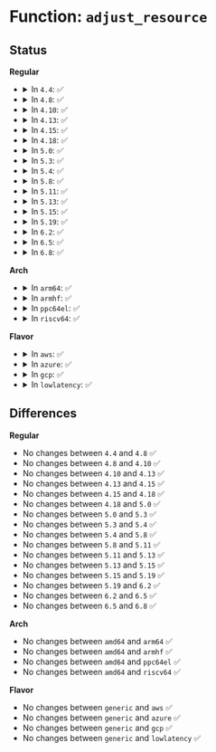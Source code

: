 # Function: <code>adjust_resource</code>

## Status
<b>Regular</b>
<ul>
<li>
<details>
<summary>In <code>4.4</code>: ✅</summary>

```c
int adjust_resource(struct resource *res, resource_size_t start, resource_size_t size);
```

**Collision:** Unique Global

**Inline:** No

**Transformation:** False

**Instances:**

```
In kernel/resource.c (ffffffff81086130)
Location: kernel/resource.c:923
Inline: False
Direct callers:
  - drivers/pci/probe.c:pci_bus_update_busn_res_end
  - drivers/nvdimm/namespace_devs.c:scan_allocate
  - drivers/nvdimm/namespace_devs.c:scan_allocate
  - drivers/nvdimm/namespace_devs.c:scan_allocate
  - drivers/nvdimm/namespace_devs.c:size_store
  - drivers/nvdimm/namespace_devs.c:size_store
```
**Symbols:**

```
ffffffff81086130-ffffffff8108616f: adjust_resource (STB_GLOBAL)
```
</details>
</li>
<li>
<details>
<summary>In <code>4.8</code>: ✅</summary>

```c
int adjust_resource(struct resource *res, resource_size_t start, resource_size_t size);
```

**Collision:** Unique Global

**Inline:** No

**Transformation:** False

**Instances:**

```
In kernel/resource.c (ffffffff810890e0)
Location: kernel/resource.c:987
Inline: False
Direct callers:
  - drivers/pci/probe.c:pci_bus_update_busn_res_end
  - drivers/nvdimm/namespace_devs.c:size_store
  - drivers/nvdimm/namespace_devs.c:size_store
  - drivers/nvdimm/namespace_devs.c:scan_allocate
  - drivers/nvdimm/namespace_devs.c:scan_allocate
  - drivers/nvdimm/namespace_devs.c:scan_allocate
```
**Symbols:**

```
ffffffff810890e0-ffffffff8108911f: adjust_resource (STB_GLOBAL)
```
</details>
</li>
<li>
<details>
<summary>In <code>4.10</code>: ✅</summary>

```c
int adjust_resource(struct resource *res, resource_size_t start, resource_size_t size);
```

**Collision:** Unique Global

**Inline:** No

**Transformation:** False

**Instances:**

```
In kernel/resource.c (ffffffff8108e030)
Location: kernel/resource.c:987
Inline: False
Direct callers:
  - drivers/pci/probe.c:pci_bus_update_busn_res_end
  - drivers/nvdimm/namespace_devs.c:size_store
  - drivers/nvdimm/namespace_devs.c:size_store
  - drivers/nvdimm/namespace_devs.c:scan_allocate
  - drivers/nvdimm/namespace_devs.c:scan_allocate
  - drivers/nvdimm/namespace_devs.c:scan_allocate
```
**Symbols:**

```
ffffffff8108e030-ffffffff8108e06f: adjust_resource (STB_GLOBAL)
```
</details>
</li>
<li>
<details>
<summary>In <code>4.13</code>: ✅</summary>

```c
int adjust_resource(struct resource *res, resource_size_t start, resource_size_t size);
```

**Collision:** Unique Global

**Inline:** No

**Transformation:** False

**Instances:**

```
In kernel/resource.c (ffffffff8108b0a0)
Location: kernel/resource.c:987
Inline: False
Direct callers:
  - drivers/pci/probe.c:pci_bus_update_busn_res_end
  - drivers/nvdimm/namespace_devs.c:size_store
  - drivers/nvdimm/namespace_devs.c:size_store
  - drivers/nvdimm/namespace_devs.c:scan_allocate
  - drivers/nvdimm/namespace_devs.c:scan_allocate
  - drivers/nvdimm/namespace_devs.c:scan_allocate
```
**Symbols:**

```
ffffffff8108b0a0-ffffffff8108b0df: adjust_resource (STB_GLOBAL)
```
</details>
</li>
<li>
<details>
<summary>In <code>4.15</code>: ✅</summary>

```c
int adjust_resource(struct resource *res, resource_size_t start, resource_size_t size);
```

**Collision:** Unique Global

**Inline:** No

**Transformation:** False

**Instances:**

```
In kernel/resource.c (ffffffff81091d80)
Location: kernel/resource.c:1005
Inline: False
Direct callers:
  - drivers/pci/probe.c:pci_bus_update_busn_res_end
  - drivers/nvdimm/namespace_devs.c:size_store
  - drivers/nvdimm/namespace_devs.c:size_store
  - drivers/nvdimm/namespace_devs.c:scan_allocate
  - drivers/nvdimm/namespace_devs.c:scan_allocate
  - drivers/nvdimm/namespace_devs.c:scan_allocate
```
**Symbols:**

```
ffffffff81091d80-ffffffff81091dbf: adjust_resource (STB_GLOBAL)
```
</details>
</li>
<li>
<details>
<summary>In <code>4.18</code>: ✅</summary>

```c
int adjust_resource(struct resource *res, resource_size_t start, resource_size_t size);
```

**Collision:** Unique Global

**Inline:** No

**Transformation:** False

**Instances:**

```
In kernel/resource.c (ffffffff81095910)
Location: kernel/resource.c:974
Inline: False
Direct callers:
  - drivers/pci/probe.c:pci_bus_update_busn_res_end
  - drivers/nvdimm/namespace_devs.c:size_store
  - drivers/nvdimm/namespace_devs.c:size_store
  - drivers/nvdimm/namespace_devs.c:scan_allocate
  - drivers/nvdimm/namespace_devs.c:scan_allocate
  - drivers/nvdimm/namespace_devs.c:scan_allocate
```
**Symbols:**

```
ffffffff81095910-ffffffff8109594f: adjust_resource (STB_GLOBAL)
```
</details>
</li>
<li>
<details>
<summary>In <code>5.0</code>: ✅</summary>

```c
int adjust_resource(struct resource *res, resource_size_t start, resource_size_t size);
```

**Collision:** Unique Global

**Inline:** No

**Transformation:** False

**Instances:**

```
In kernel/resource.c (ffffffff8109dc90)
Location: kernel/resource.c:968
Inline: False
Direct callers:
  - drivers/pci/probe.c:pci_bus_update_busn_res_end
  - drivers/nvdimm/namespace_devs.c:size_store
  - drivers/nvdimm/namespace_devs.c:size_store
  - drivers/nvdimm/namespace_devs.c:scan_allocate
  - drivers/nvdimm/namespace_devs.c:scan_allocate
  - drivers/nvdimm/namespace_devs.c:scan_allocate
```
**Symbols:**

```
ffffffff8109dc90-ffffffff8109dccf: adjust_resource (STB_GLOBAL)
```
</details>
</li>
<li>
<details>
<summary>In <code>5.3</code>: ✅</summary>

```c
int adjust_resource(struct resource *res, resource_size_t start, resource_size_t size);
```

**Collision:** Unique Global

**Inline:** No

**Transformation:** False

**Instances:**

```
In kernel/resource.c (ffffffff810a20e0)
Location: kernel/resource.c:982
Inline: False
Direct callers:
  - drivers/pci/probe.c:pci_bus_update_busn_res_end
  - drivers/nvdimm/namespace_devs.c:__size_store
  - drivers/nvdimm/namespace_devs.c:__size_store
  - drivers/nvdimm/namespace_devs.c:scan_allocate
  - drivers/nvdimm/namespace_devs.c:scan_allocate
  - drivers/nvdimm/namespace_devs.c:scan_allocate
```
**Symbols:**

```
ffffffff810a20e0-ffffffff810a2121: adjust_resource (STB_GLOBAL)
```
</details>
</li>
<li>
<details>
<summary>In <code>5.4</code>: ✅</summary>

```c
int adjust_resource(struct resource *res, resource_size_t start, resource_size_t size);
```

**Collision:** Unique Global

**Inline:** No

**Transformation:** False

**Instances:**

```
In kernel/resource.c (ffffffff810a86a0)
Location: kernel/resource.c:982
Inline: False
Direct callers:
  - drivers/pci/probe.c:pci_bus_update_busn_res_end
  - drivers/nvdimm/namespace_devs.c:__size_store
  - drivers/nvdimm/namespace_devs.c:__size_store
  - drivers/nvdimm/namespace_devs.c:scan_allocate
  - drivers/nvdimm/namespace_devs.c:scan_allocate
  - drivers/nvdimm/namespace_devs.c:scan_allocate
```
**Symbols:**

```
ffffffff810a86a0-ffffffff810a86e1: adjust_resource (STB_GLOBAL)
```
</details>
</li>
<li>
<details>
<summary>In <code>5.8</code>: ✅</summary>

```c
int adjust_resource(struct resource *res, resource_size_t start, resource_size_t size);
```

**Collision:** Unique Global

**Inline:** No

**Transformation:** False

**Instances:**

```
In kernel/resource.c (ffffffff810afea0)
Location: kernel/resource.c:982
Inline: False
Direct callers:
  - drivers/pci/probe.c:pci_bus_update_busn_res_end
  - drivers/nvdimm/namespace_devs.c:merge_dpa
  - drivers/nvdimm/namespace_devs.c:scan_allocate
  - drivers/nvdimm/namespace_devs.c:scan_allocate
  - drivers/nvdimm/namespace_devs.c:scan_allocate
  - drivers/nvdimm/namespace_devs.c:scan_free
```
**Symbols:**

```
ffffffff810afea0-ffffffff810afee1: adjust_resource (STB_GLOBAL)
```
</details>
</li>
<li>
<details>
<summary>In <code>5.11</code>: ✅</summary>

```c
int adjust_resource(struct resource *res, resource_size_t start, resource_size_t size);
```

**Collision:** Unique Global

**Inline:** No

**Transformation:** False

**Instances:**

```
In kernel/resource.c (ffffffff810ab5e0)
Location: kernel/resource.c:989
Inline: False
Direct callers:
  - drivers/pci/probe.c:pci_bus_update_busn_res_end
  - drivers/nvdimm/namespace_devs.c:merge_dpa
  - drivers/nvdimm/namespace_devs.c:scan_allocate
  - drivers/nvdimm/namespace_devs.c:scan_allocate
  - drivers/nvdimm/namespace_devs.c:scan_allocate
  - drivers/nvdimm/namespace_devs.c:scan_free
  - drivers/dax/bus.c:adjust_dev_dax_range
```
**Symbols:**

```
ffffffff810ab5e0-ffffffff810ab621: adjust_resource (STB_GLOBAL)
```
</details>
</li>
<li>
<details>
<summary>In <code>5.13</code>: ✅</summary>

```c
int adjust_resource(struct resource *res, resource_size_t start, resource_size_t size);
```

**Collision:** Unique Global

**Inline:** No

**Transformation:** False

**Instances:**

```
In kernel/resource.c (ffffffff810ac7f0)
Location: kernel/resource.c:981
Inline: False
Direct callers:
  - drivers/pci/probe.c:pci_bus_update_busn_res_end
  - drivers/nvdimm/namespace_devs.c:merge_dpa
  - drivers/nvdimm/namespace_devs.c:scan_allocate
  - drivers/nvdimm/namespace_devs.c:scan_allocate
  - drivers/nvdimm/namespace_devs.c:scan_allocate
  - drivers/nvdimm/namespace_devs.c:scan_free
  - drivers/dax/bus.c:adjust_dev_dax_range
```
**Symbols:**

```
ffffffff810ac7f0-ffffffff810ac831: adjust_resource (STB_GLOBAL)
```
</details>
</li>
<li>
<details>
<summary>In <code>5.15</code>: ✅</summary>

```c
int adjust_resource(struct resource *res, resource_size_t start, resource_size_t size);
```

**Collision:** Unique Global

**Inline:** No

**Transformation:** False

**Instances:**

```
In kernel/resource.c (ffffffff810be370)
Location: kernel/resource.c:981
Inline: False
Direct callers:
  - drivers/pci/probe.c:pci_bus_update_busn_res_end
  - drivers/nvdimm/namespace_devs.c:merge_dpa
  - drivers/nvdimm/namespace_devs.c:scan_allocate
  - drivers/nvdimm/namespace_devs.c:scan_allocate
  - drivers/nvdimm/namespace_devs.c:scan_allocate
  - drivers/nvdimm/namespace_devs.c:scan_free
  - drivers/dax/bus.c:adjust_dev_dax_range
```
**Symbols:**

```
ffffffff810be370-ffffffff810be3b1: adjust_resource (STB_GLOBAL)
```
</details>
</li>
<li>
<details>
<summary>In <code>5.19</code>: ✅</summary>

```c
int adjust_resource(struct resource *res, resource_size_t start, resource_size_t size);
```

**Collision:** Unique Global

**Inline:** No

**Transformation:** False

**Instances:**

```
In kernel/resource.c (ffffffff810d54c0)
Location: kernel/resource.c:968
Inline: False
Direct callers:
  - drivers/pci/probe.c:pci_bus_update_busn_res_end
  - drivers/nvdimm/namespace_devs.c:merge_dpa
  - drivers/nvdimm/namespace_devs.c:scan_allocate
  - drivers/nvdimm/namespace_devs.c:scan_allocate
  - drivers/nvdimm/namespace_devs.c:scan_allocate
  - drivers/nvdimm/namespace_devs.c:scan_free
  - drivers/dax/bus.c:adjust_dev_dax_range
```
**Symbols:**

```
ffffffff810d54c0-ffffffff810d5512: adjust_resource (STB_GLOBAL)
```
</details>
</li>
<li>
<details>
<summary>In <code>6.2</code>: ✅</summary>

```c
int adjust_resource(struct resource *res, resource_size_t start, resource_size_t size);
```

**Collision:** Unique Global

**Inline:** No

**Transformation:** False

**Instances:**

```
In kernel/resource.c (ffffffff810f4490)
Location: kernel/resource.c:976
Inline: False
Direct callers:
  - drivers/pci/probe.c:pci_bus_update_busn_res_end
  - drivers/nvdimm/namespace_devs.c:merge_dpa
  - drivers/nvdimm/namespace_devs.c:scan_allocate
  - drivers/nvdimm/namespace_devs.c:scan_allocate
  - drivers/nvdimm/namespace_devs.c:scan_allocate
  - drivers/nvdimm/namespace_devs.c:scan_free
  - drivers/dax/bus.c:adjust_dev_dax_range
```
**Symbols:**

```
ffffffff810f4490-ffffffff810f44e2: adjust_resource (STB_GLOBAL)
```
</details>
</li>
<li>
<details>
<summary>In <code>6.5</code>: ✅</summary>

```c
int adjust_resource(struct resource *res, resource_size_t start, resource_size_t size);
```

**Collision:** Unique Global

**Inline:** No

**Transformation:** False

**Instances:**

```
In kernel/resource.c (ffffffff811008c0)
Location: kernel/resource.c:976
Inline: False
Direct callers:
  - drivers/pci/probe.c:pci_bus_update_busn_res_end
  - drivers/nvdimm/namespace_devs.c:merge_dpa
  - drivers/nvdimm/namespace_devs.c:scan_allocate
  - drivers/nvdimm/namespace_devs.c:scan_allocate
  - drivers/nvdimm/namespace_devs.c:scan_allocate
  - drivers/nvdimm/namespace_devs.c:scan_free
  - drivers/dax/bus.c:adjust_dev_dax_range
```
**Symbols:**

```
ffffffff811008c0-ffffffff81100912: adjust_resource (STB_GLOBAL)
```
</details>
</li>
<li>
<details>
<summary>In <code>6.8</code>: ✅</summary>

```c
int adjust_resource(struct resource *res, resource_size_t start, resource_size_t size);
```

**Collision:** Unique Global

**Inline:** No

**Transformation:** False

**Instances:**

```
In kernel/resource.c (ffffffff8110a1f0)
Location: kernel/resource.c:1031
Inline: False
Direct callers:
  - drivers/pci/probe.c:pci_bus_update_busn_res_end
  - drivers/nvdimm/namespace_devs.c:merge_dpa
  - drivers/nvdimm/namespace_devs.c:scan_allocate
  - drivers/nvdimm/namespace_devs.c:scan_allocate
  - drivers/nvdimm/namespace_devs.c:scan_allocate
  - drivers/nvdimm/namespace_devs.c:scan_free
  - drivers/dax/bus.c:adjust_dev_dax_range
```
**Symbols:**

```
ffffffff8110a1f0-ffffffff8110a242: adjust_resource (STB_GLOBAL)
```
</details>
</li>
</ul>
<b>Arch</b>
<ul>
<li>
<details>
<summary>In <code>arm64</code>: ✅</summary>

```c
int adjust_resource(struct resource *res, resource_size_t start, resource_size_t size);
```

**Collision:** Unique Global

**Inline:** No

**Transformation:** False

**Instances:**

```
In kernel/resource.c (ffff800010100570)
Location: kernel/resource.c:982
Inline: False
Direct callers:
  - drivers/pci/probe.c:pci_bus_update_busn_res_end
  - drivers/nvdimm/namespace_devs.c:__size_store
  - drivers/nvdimm/namespace_devs.c:__size_store
  - drivers/nvdimm/namespace_devs.c:scan_allocate
  - drivers/nvdimm/namespace_devs.c:scan_allocate
  - drivers/nvdimm/namespace_devs.c:scan_allocate
  - drivers/nvdimm/namespace_devs.c:scan_allocate
```
**Symbols:**

```
ffff800010100570-ffff8000101006bc: adjust_resource (STB_GLOBAL)
```
</details>
</li>
<li>
<details>
<summary>In <code>armhf</code>: ✅</summary>

```c
int adjust_resource(struct resource *res, resource_size_t start, resource_size_t size);
```

**Collision:** Unique Global

**Inline:** No

**Transformation:** False

**Instances:**

```
In kernel/resource.c (c035c66c)
Location: kernel/resource.c:982
Inline: False
Direct callers:
  - drivers/pinctrl/mvebu/pinctrl-dove.c:dove_pinctrl_probe
  - drivers/pinctrl/mvebu/pinctrl-dove.c:dove_pinctrl_probe
  - drivers/pinctrl/mvebu/pinctrl-dove.c:dove_pinctrl_probe
  - drivers/pci/probe.c:pci_bus_update_busn_res_end
  - drivers/memory/omap-gpmc.c:gpmc_cs_request
```
**Symbols:**

```
c035c66c-c035c76c: adjust_resource (STB_GLOBAL)
```
</details>
</li>
<li>
<details>
<summary>In <code>ppc64el</code>: ✅</summary>

```c
int adjust_resource(struct resource *res, resource_size_t start, resource_size_t size);
```

**Collision:** Unique Global

**Inline:** No

**Transformation:** False

**Instances:**

```
In kernel/resource.c (c000000000147110)
Location: kernel/resource.c:982
Inline: False
Direct callers:
  - drivers/pci/probe.c:pci_bus_update_busn_res_end
  - drivers/nvdimm/namespace_devs.c:__size_store
  - drivers/nvdimm/namespace_devs.c:__size_store
  - drivers/nvdimm/namespace_devs.c:scan_allocate
  - drivers/nvdimm/namespace_devs.c:scan_allocate
  - drivers/nvdimm/namespace_devs.c:scan_allocate
```
**Symbols:**

```
c000000000147110-c000000000147180: adjust_resource (STB_GLOBAL)
```
</details>
</li>
<li>
<details>
<summary>In <code>riscv64</code>: ✅</summary>

```c
int adjust_resource(struct resource *res, resource_size_t start, resource_size_t size);
```

**Collision:** Unique Global

**Inline:** No

**Transformation:** False

**Instances:**

```
In kernel/resource.c (ffffffe0000c773c)
Location: kernel/resource.c:982
Inline: False
Direct callers:
  - drivers/pci/probe.c:pci_bus_update_busn_res_end
  - drivers/nvdimm/namespace_devs.c:__size_store
  - drivers/nvdimm/namespace_devs.c:__size_store
  - drivers/nvdimm/namespace_devs.c:scan_allocate
  - drivers/nvdimm/namespace_devs.c:scan_allocate
  - drivers/nvdimm/namespace_devs.c:scan_allocate
```
**Symbols:**

```
ffffffe0000c773c-ffffffe0000c77e2: adjust_resource (STB_GLOBAL)
```
</details>
</li>
</ul>
<b>Flavor</b>
<ul>
<li>
<details>
<summary>In <code>aws</code>: ✅</summary>

```c
int adjust_resource(struct resource *res, resource_size_t start, resource_size_t size);
```

**Collision:** Unique Global

**Inline:** No

**Transformation:** False

**Instances:**

```
In kernel/resource.c (ffffffff810a1fc0)
Location: kernel/resource.c:982
Inline: False
Direct callers:
  - drivers/pci/probe.c:pci_bus_update_busn_res_end
  - drivers/nvdimm/namespace_devs.c:__size_store
  - drivers/nvdimm/namespace_devs.c:__size_store
  - drivers/nvdimm/namespace_devs.c:scan_allocate
  - drivers/nvdimm/namespace_devs.c:scan_allocate
  - drivers/nvdimm/namespace_devs.c:scan_allocate
```
**Symbols:**

```
ffffffff810a1fc0-ffffffff810a2001: adjust_resource (STB_GLOBAL)
```
</details>
</li>
<li>
<details>
<summary>In <code>azure</code>: ✅</summary>

```c
int adjust_resource(struct resource *res, resource_size_t start, resource_size_t size);
```

**Collision:** Unique Global

**Inline:** No

**Transformation:** False

**Instances:**

```
In kernel/resource.c (ffffffff810909a0)
Location: kernel/resource.c:982
Inline: False
Direct callers:
  - drivers/pci/probe.c:pci_bus_update_busn_res_end
  - drivers/nvdimm/namespace_devs.c:__size_store
  - drivers/nvdimm/namespace_devs.c:__size_store
  - drivers/nvdimm/namespace_devs.c:scan_allocate
  - drivers/nvdimm/namespace_devs.c:scan_allocate
  - drivers/nvdimm/namespace_devs.c:scan_allocate
```
**Symbols:**

```
ffffffff810909a0-ffffffff810909e1: adjust_resource (STB_GLOBAL)
```
</details>
</li>
<li>
<details>
<summary>In <code>gcp</code>: ✅</summary>

```c
int adjust_resource(struct resource *res, resource_size_t start, resource_size_t size);
```

**Collision:** Unique Global

**Inline:** No

**Transformation:** False

**Instances:**

```
In kernel/resource.c (ffffffff810a1f70)
Location: kernel/resource.c:982
Inline: False
Direct callers:
  - drivers/pci/probe.c:pci_bus_update_busn_res_end
  - drivers/nvdimm/namespace_devs.c:__size_store
  - drivers/nvdimm/namespace_devs.c:__size_store
  - drivers/nvdimm/namespace_devs.c:scan_allocate
  - drivers/nvdimm/namespace_devs.c:scan_allocate
  - drivers/nvdimm/namespace_devs.c:scan_allocate
```
**Symbols:**

```
ffffffff810a1f70-ffffffff810a1fb1: adjust_resource (STB_GLOBAL)
```
</details>
</li>
<li>
<details>
<summary>In <code>lowlatency</code>: ✅</summary>

```c
int adjust_resource(struct resource *res, resource_size_t start, resource_size_t size);
```

**Collision:** Unique Global

**Inline:** No

**Transformation:** False

**Instances:**

```
In kernel/resource.c (ffffffff810a9fd0)
Location: kernel/resource.c:982
Inline: False
Direct callers:
  - drivers/pci/probe.c:pci_bus_update_busn_res_end
  - drivers/nvdimm/namespace_devs.c:__size_store
  - drivers/nvdimm/namespace_devs.c:__size_store
  - drivers/nvdimm/namespace_devs.c:scan_allocate
  - drivers/nvdimm/namespace_devs.c:scan_allocate
  - drivers/nvdimm/namespace_devs.c:scan_allocate
```
**Symbols:**

```
ffffffff810a9fd0-ffffffff810aa01c: adjust_resource (STB_GLOBAL)
```
</details>
</li>
</ul>

## Differences
<b>Regular</b>
<ul>
<li>
No changes between <code>4.4</code> and <code>4.8</code> ✅
</li>
<li>
No changes between <code>4.8</code> and <code>4.10</code> ✅
</li>
<li>
No changes between <code>4.10</code> and <code>4.13</code> ✅
</li>
<li>
No changes between <code>4.13</code> and <code>4.15</code> ✅
</li>
<li>
No changes between <code>4.15</code> and <code>4.18</code> ✅
</li>
<li>
No changes between <code>4.18</code> and <code>5.0</code> ✅
</li>
<li>
No changes between <code>5.0</code> and <code>5.3</code> ✅
</li>
<li>
No changes between <code>5.3</code> and <code>5.4</code> ✅
</li>
<li>
No changes between <code>5.4</code> and <code>5.8</code> ✅
</li>
<li>
No changes between <code>5.8</code> and <code>5.11</code> ✅
</li>
<li>
No changes between <code>5.11</code> and <code>5.13</code> ✅
</li>
<li>
No changes between <code>5.13</code> and <code>5.15</code> ✅
</li>
<li>
No changes between <code>5.15</code> and <code>5.19</code> ✅
</li>
<li>
No changes between <code>5.19</code> and <code>6.2</code> ✅
</li>
<li>
No changes between <code>6.2</code> and <code>6.5</code> ✅
</li>
<li>
No changes between <code>6.5</code> and <code>6.8</code> ✅
</li>
</ul>
<b>Arch</b>
<ul>
<li>
No changes between <code>amd64</code> and <code>arm64</code> ✅
</li>
<li>
No changes between <code>amd64</code> and <code>armhf</code> ✅
</li>
<li>
No changes between <code>amd64</code> and <code>ppc64el</code> ✅
</li>
<li>
No changes between <code>amd64</code> and <code>riscv64</code> ✅
</li>
</ul>
<b>Flavor</b>
<ul>
<li>
No changes between <code>generic</code> and <code>aws</code> ✅
</li>
<li>
No changes between <code>generic</code> and <code>azure</code> ✅
</li>
<li>
No changes between <code>generic</code> and <code>gcp</code> ✅
</li>
<li>
No changes between <code>generic</code> and <code>lowlatency</code> ✅
</li>
</ul>
